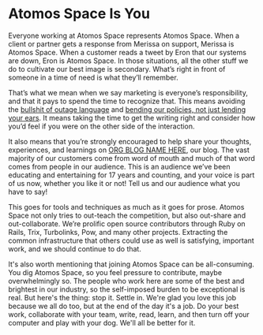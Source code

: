 # Atomos Space Is You

Everyone working at Atomos Space represents Atomos Space. When a client or partner gets a response from Merissa on support, Merissa is Atomos Space. When a customer reads a tweet by Eron that our systems are down, Eron is Atomos Space. In those situations, all the other stuff we do to cultivate our best image is secondary. What’s right in front of someone in a time of need is what they’ll remember.

That’s what we mean when we say marketing is everyone’s responsibility, and that it pays to spend the time to recognize that. This means avoiding the [bullshit of outage language](https://signalvnoise.com/posts/1528-the-bullshit-of-outage-language) and  [bending our policies, not just lending your ears](https://signalvnoise.com/posts/3513-when-empathy-becomes-insulting). It means taking the time to get the writing right and consider how you’d feel if you were on the other side of the interaction.

It also means that you’re strongly encouraged to help share your thoughts, experiences, and learnings on [ORG BLOG NAME HERE](https://atomosspace.com/blog), our blog. The vast majority of our customers come from word of mouth and much of that word comes from people in our audience. This is an audience we’ve been educating and entertaining for 17 years and counting, and your voice is part of us now, whether you like it or not! Tell us and our audience what you have to say!

This goes for tools and techniques as much as it goes for prose. Atomos Space not only tries to out-teach the competition, but also out-share and out-collaborate. We’re prolific open source contributors through Ruby on Rails, Trix, Turbolinks, Pow, and many other projects. Extracting the common infrastructure that others could use as well is satisfying, important work, and we should continue to do that.

It's also worth mentioning that joining Atomos Space can be all-consuming. You dig Atomos Space, so you feel pressure to contribute, maybe overwhelmingly so. The people who work here are some of the best and brightest in our industry, so the self-imposed burden to be exceptional is real. But here's the thing: stop it. Settle in. We're glad you love this job because we all do too, but at the end of the day it's a job. Do your best work, collaborate with your team, write, read, learn, and then turn off your computer and play with your dog. We'll all be better for it.
